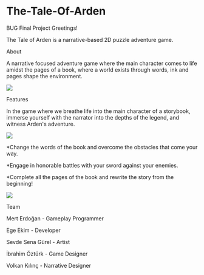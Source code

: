 # The-Tale-Of-Arden
BUG Final Project
Greetings!

The Tale of Arden is a narrative-based 2D puzzle adventure game.



About 



A narrative focused adventure game where the main character comes to life amidst the pages of a book, where a world exists through words, ink and pages shape the environment.

![](https://img.itch.zone/aW1hZ2UvMjEyNzMxNS8xMjUzNjA2OC5wbmc=/347x500/pPzQRh.png)



Features

In the game where we breathe life into the main character of a storybook, immerse yourself with the narrator into the depths of the legend, and witness Arden's adventure.

![](https://img.itch.zone/aW1hZ2UvMjEyNzMxNS8xMjUzNjA2NC5wbmc=/347x500/gVDLVF.png)


*Change the words of the book and overcome the obstacles that come your way.

*Engage in honorable battles with your sword against your enemies.

*Complete all the pages of the book and rewrite the story from the beginning!

![](https://img.itch.zone/aW1hZ2UvMjEyNzMxNS8xMjUzNjA2NS5wbmc=/347x500/OUqKy9.png)

Team

Mert Erdoğan - Gameplay Programmer

Ege Ekim - Developer

Sevde Sena Gürel - Artist

İbrahim Öztürk - Game Designer

Volkan Kılınç - Narrative Designer 
